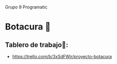 Grupo 9 Programatic

# Botacura :mount_fuji:

## Tablero de trabajo:pushpin::

- https://trello.com/b/3xSdFWir/proyecto-botacura
